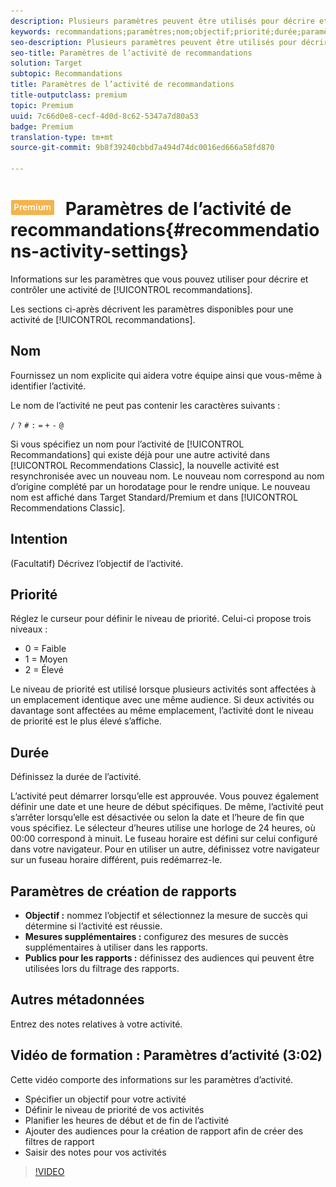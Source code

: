 ```yaml
---
description: Plusieurs paramètres peuvent être utilisés pour décrire et contrôler une activité de recommandations.
keywords: recommandations;paramètres;nom;objectif;priorité;durée;paramètres de création de rapports;autres métadonnées
seo-description: Plusieurs paramètres peuvent être utilisés pour décrire et contrôler une activité de recommandations.
seo-title: Paramètres de l’activité de recommandations
solution: Target
subtopic: Recommandations
title: Paramètres de l’activité de recommandations
title-outputclass: premium
topic: Premium
uuid: 7c66d0e8-cecf-4d0d-8c62-5347a7d80a53
badge: Premium
translation-type: tm+mt
source-git-commit: 9b8f39240cbbd7a494d74dc0016ed666a58fd870

---
```



# ![PREMIUM](/help/assets/premium.png) Paramètres de l’activité de recommandations{#recommendations-activity-settings}

Informations sur les paramètres que vous pouvez utiliser pour décrire et contrôler une activité de [!UICONTROL recommandations].

Les sections ci-après décrivent les paramètres disponibles pour une activité de [!UICONTROL recommandations].

## Nom

Fournissez un nom explicite qui aidera votre équipe ainsi que vous-même à identifier l’activité.

Le nom de l’activité ne peut pas contenir les caractères suivants :

`/`
`?`
`#`
`:`
`=`
`+`
`-`
`@`

Si vous spécifiez un nom pour l’activité de [!UICONTROL Recommandations] qui existe déjà pour une autre activité dans [!UICONTROL Recommendations Classic], la nouvelle activité est resynchronisée avec un nouveau nom. Le nouveau nom correspond au nom d’origine complété par un horodatage pour le rendre unique. Le nouveau nom est affiché dans Target Standard/Premium et dans [!UICONTROL Recommendations Classic].

## Intention

(Facultatif) Décrivez l’objectif de l’activité.

## Priorité

Réglez le curseur pour définir le niveau de priorité. Celui-ci propose trois niveaux :

* 0 = Faible
* 1 = Moyen
* 2 = Élevé

Le niveau de priorité est utilisé lorsque plusieurs activités sont affectées à un emplacement identique avec une même audience. Si deux activités ou davantage sont affectées au même emplacement, l’activité dont le niveau de priorité est le plus élevé s’affiche.

## Durée

Définissez la durée de l’activité.

L’activité peut démarrer lorsqu’elle est approuvée. Vous pouvez également définir une date et une heure de début spécifiques. De même, l’activité peut s’arrêter lorsqu’elle est désactivée ou selon la date et l’heure de fin que vous spécifiez. Le sélecteur d’heures utilise une horloge de 24 heures, où 00:00 correspond à minuit. Le fuseau horaire est défini sur celui configuré dans votre navigateur. Pour en utiliser un autre, définissez votre navigateur sur un fuseau horaire différent, puis redémarrez-le.

## Paramètres de création de rapports 

* **Objectif :** nommez l’objectif et sélectionnez la mesure de succès qui détermine si l’activité est réussie.
* **Mesures supplémentaires :** configurez des mesures de succès supplémentaires à utiliser dans les rapports.
* **Publics pour les rapports :** définissez des audiences qui peuvent être utilisées lors du filtrage des rapports.

## Autres métadonnées

Entrez des notes relatives à votre activité.

## Vidéo de formation : Paramètres d’activité (3:02)

Cette vidéo comporte des informations sur les paramètres d’activité.

* Spécifier un objectif pour votre activité
* Définir le niveau de priorité de vos activités
* Planifier les heures de début et de fin de l’activité
* Ajouter des audiences pour la création de rapport afin de créer des filtres de rapport
* Saisir des notes pour vos activités

>[!VIDEO](https://video.tv.adobe.com/v/17381)